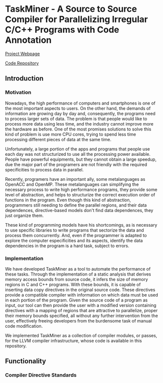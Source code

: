 # TaskMiner - A Source to Source Compiler for Parallelizing Irregular C/C++ Programs with Code Annotation

[Project Webpage](http://cuda.dcc.ufmg.br/taskminer/)

[Code Repository](https://github.com/gleisonsdm/TaskMiner/)

## Introduction

### Motivation

Nowadays, the high performance of computers and smartphones is one of the most important aspects to users. On the other hand, the demands of information are growing day by day and, consequently, the programs need to process larger sets of data. The problem is that people would like to process more data using less time, and the industry cannot improve more the hardware as before. One of the most promises solutions to solve this kind of problem is use more CPU cores, trying to spend less time processing different pieces of data at the same time.

Unfortunately, a large portion of the apps and programs that people use each day was not structurized to use all the processing power available. People have powerful equipments, but they cannot obtain a large speedup, due the major part of the programers are not friendly with the required specificities to process data in parallel. 

Recently, programers have an important ally, some metalanguages as OpenACC and OpenMP. These metalanguages can simplifying the necessary process to write high performance programs, they provide some level of abstraction, and helps to structurize the correct execution order of functions in the program. Even though this kind of abstraction, programmers still needing to define the parallel regions, and their data dependences, directive-based models don't find data dependences, they just organize them.

These kind of programming models have his shortcomings, as is necessary to use specific libraries to write programs that sectorize the data and process them concurrently. And, even if the programmer is adapted to explore the computer especificities and its aspects, identify the data dependencies in the program is a hard task, subject to errors. 

### Implementation

We have developed TaskMiner as a tool to automate the performance of these tasks. Through the implementation of a static analysis that derives memory access bounds from source code, it infers the size of memory regions in C and C++ programs. With these bounds, it is capable of inserting data copy directives in the original source code. These directives provide a compatible compiler with information on which data must be used in each portion of the program. Given the source code of a program as input, our tool can then provide the user with a modified version containing directives with a mapping of regions that are attractive to parallelize, proper their memory bounds specified, all without any further intervention from the user, effectively freeing developers from the burdensome task of manual code modification. 

We implemented TaskMiner as a collection of compiler modules, or passes, for the LLVM compiler infrastructure, whose code is available in this repository.

## Functionality

### Compiler Directive Standards


